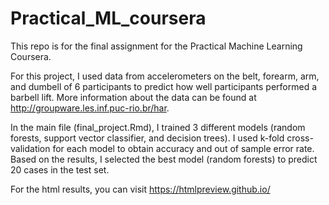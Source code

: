 # Practical_ML_coursera

This repo is for the final assignment for the Practical Machine Learning Coursera.

For this project, I used data from accelerometers on the belt, forearm, arm, and dumbell of 6 participants to predict how well participants performed a barbell lift. More information about the data can be found at http://groupware.les.inf.puc-rio.br/har.


In the main file (final_project.Rmd), I trained 3 different models (random forests, support vector classifier, and decision trees). I used k-fold cross-validation for each model to obtain accuracy and out of sample error rate. Based on the results, I selected the best model (random forests) to predict 20 cases in the test set. 

For the html results, you can visit https://htmlpreview.github.io/
